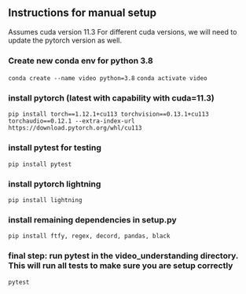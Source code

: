 ## Instructions for manual setup
Assumes cuda version 11.3  For different cuda versions, we will need to update the pytorch version as well.


### Create new conda env for python 3.8
`conda create --name video python=3.8`
`conda activate video`

### install pytorch (latest with capability with cuda=11.3)
`pip install torch==1.12.1+cu113 torchvision==0.13.1+cu113 torchaudio==0.12.1 --extra-index-url https://download.pytorch.org/whl/cu113`

### install pytest for testing
`pip install pytest`

### install pytorch lightning
`pip install lightning`

### install remaining dependencies in setup.py 
`pip install ftfy, regex, decord, pandas, black`


### final step: run pytest in the video_understanding directory.  This will run all tests to make sure you are setup correctly
`pytest`